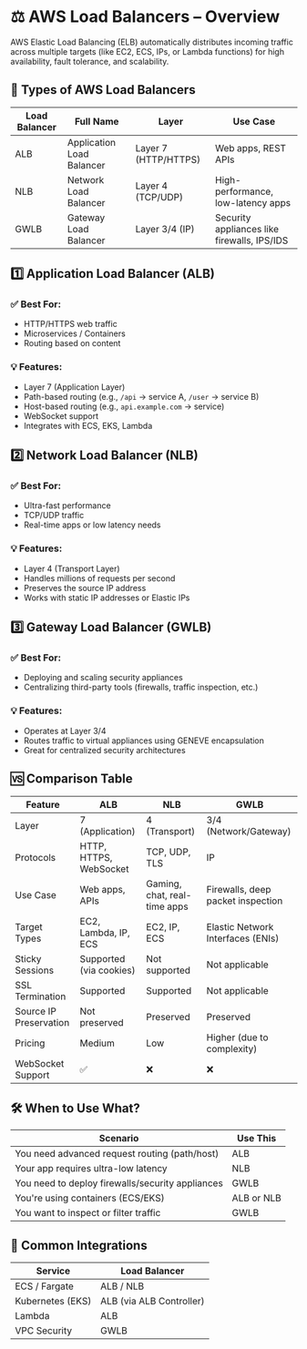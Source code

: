 # ⚖️ AWS Load Balancers – Overview

AWS Elastic Load Balancing (ELB) automatically distributes incoming traffic across multiple targets (like EC2, ECS, IPs, or Lambda functions) for high availability, fault tolerance, and scalability.

## 🧩 Types of AWS Load Balancers

| Load Balancer | Full Name               | Layer         | Use Case                             |
|---------------|--------------------------|---------------|---------------------------------------|
| ALB           | Application Load Balancer| Layer 7 (HTTP/HTTPS) | Web apps, REST APIs              |
| NLB           | Network Load Balancer    | Layer 4 (TCP/UDP)   | High-performance, low-latency apps |
| GWLB          | Gateway Load Balancer    | Layer 3/4 (IP)      | Security appliances like firewalls, IPS/IDS |

## 1️⃣ Application Load Balancer (ALB)

### ✅ Best For:
- HTTP/HTTPS web traffic
- Microservices / Containers
- Routing based on content

### 💡 Features:
- Layer 7 (Application Layer)
- Path-based routing (e.g., `/api` → service A, `/user` → service B)
- Host-based routing (e.g., `api.example.com` → service)
- WebSocket support
- Integrates with ECS, EKS, Lambda

## 2️⃣ Network Load Balancer (NLB)

### ✅ Best For:
- Ultra-fast performance
- TCP/UDP traffic
- Real-time apps or low latency needs

### 💡 Features:
- Layer 4 (Transport Layer)
- Handles millions of requests per second
- Preserves the source IP address
- Works with static IP addresses or Elastic IPs

## 3️⃣ Gateway Load Balancer (GWLB)

### ✅ Best For:
- Deploying and scaling security appliances
- Centralizing third-party tools (firewalls, traffic inspection, etc.)

### 💡 Features:
- Operates at Layer 3/4
- Routes traffic to virtual appliances using GENEVE encapsulation
- Great for centralized security architectures

## 🆚 Comparison Table

| Feature                | ALB             | NLB             | GWLB                         |
|------------------------|------------------|------------------|-------------------------------|
| Layer                  | 7 (Application)   | 4 (Transport)     | 3/4 (Network/Gateway)         |
| Protocols              | HTTP, HTTPS, WebSocket | TCP, UDP, TLS     | IP                            |
| Use Case               | Web apps, APIs   | Gaming, chat, real-time apps | Firewalls, deep packet inspection |
| Target Types           | EC2, Lambda, IP, ECS | EC2, IP, ECS       | Elastic Network Interfaces (ENIs) |
| Sticky Sessions        | Supported (via cookies) | Not supported     | Not applicable                |
| SSL Termination        | Supported         | Supported         | Not applicable                |
| Source IP Preservation | Not preserved     | Preserved         | Preserved                     |
| Pricing                | Medium            | Low               | Higher (due to complexity)    |
| WebSocket Support      | ✅                | ❌                | ❌                            |

## 🛠️ When to Use What?

| Scenario                                | Use This |
|-----------------------------------------|----------|
| You need advanced request routing (path/host) | ALB      |
| Your app requires ultra-low latency     | NLB      |
| You need to deploy firewalls/security appliances | GWLB     |
| You're using containers (ECS/EKS)       | ALB or NLB |
| You want to inspect or filter traffic   | GWLB     |

## 🔗 Common Integrations

| Service         | Load Balancer    |
|------------------|------------------|
| ECS / Fargate    | ALB / NLB        |
| Kubernetes (EKS) | ALB (via ALB Controller) |
| Lambda           | ALB              |
| VPC Security     | GWLB             |
